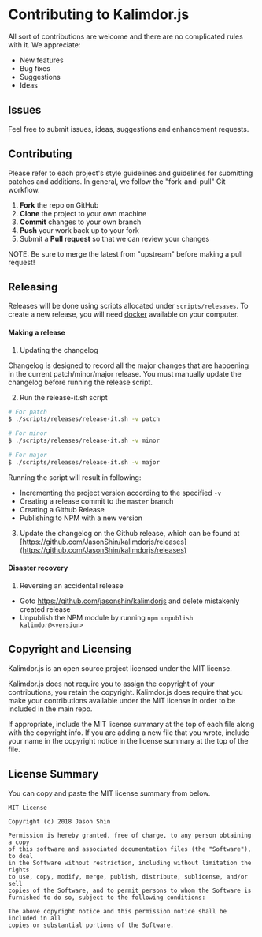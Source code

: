 # Contributing to Kalimdor.js

All sort of contributions are welcome and there are no complicated rules with it.
We appreciate:
- New features
- Bug fixes
- Suggestions
- Ideas

Issues
------

Feel free to submit issues, ideas, suggestions and enhancement requests.

Contributing
------------

Please refer to each project's style guidelines and guidelines for submitting patches and additions.
 In general, we follow the "fork-and-pull" Git workflow.

 1. **Fork** the repo on GitHub
 2. **Clone** the project to your own machine
 3. **Commit** changes to your own branch
 4. **Push** your work back up to your fork
 5. Submit a **Pull request** so that we can review your changes

NOTE: Be sure to merge the latest from "upstream" before making a pull request!

Releasing
---------

Releases will be done using scripts allocated under `scripts/relesases`. To create a new release, you will need
[docker](https://docs.docker.com/install/) available on your computer.

#### Making a release

1. Updating the changelog

Changelog is designed to record all the major changes that are happening in the current
patch/minor/major release. You must manually update the changelog before running the release script.

2. Run the release-it.sh script

```bash
# For patch
$ ./scripts/releases/release-it.sh -v patch

# For minor
$ ./scripts/releases/release-it.sh -v minor

# For major
$ ./scripts/releases/release-it.sh -v major
```

Running the script will result in following:
- Incrementing the project version according to the specified `-v`
- Creating a release commit to the `master` branch
- Creating a Github Release
- Publishing to NPM with a new version

3. Update the changelog on the Github release, which can be found at [https://github.com/JasonShin/kalimdorjs/releases](https://github.com/JasonShin/kalimdorjs/releases)

#### Disaster recovery

1. Reversing an accidental release

- Goto https://github.com/jasonshin/kalimdorjs and delete mistakenly created release
- Unpublish the NPM module by running `npm unpublish kalimdor@<version>`

Copyright and Licensing
-----------------------

Kalimdor.js is an open source project licensed under the MIT license.

Kalimdor.js does not require you to assign the copyright of your contributions, you retain the copyright. 
Kalimdor.js does require that you make your contributions available under the MIT license in order to be
included in the main repo.

If appropriate, include the MIT license summary at the top of each file along with the copyright info.
If you are adding a new file that you wrote, include your name in the copyright notice in the license 
summary at the top of the file.

## License Summary

You can copy and paste the MIT license summary from below.

```
MIT License

Copyright (c) 2018 Jason Shin

Permission is hereby granted, free of charge, to any person obtaining a copy
of this software and associated documentation files (the "Software"), to deal
in the Software without restriction, including without limitation the rights
to use, copy, modify, merge, publish, distribute, sublicense, and/or sell
copies of the Software, and to permit persons to whom the Software is
furnished to do so, subject to the following conditions:

The above copyright notice and this permission notice shall be included in all
copies or substantial portions of the Software.
```
